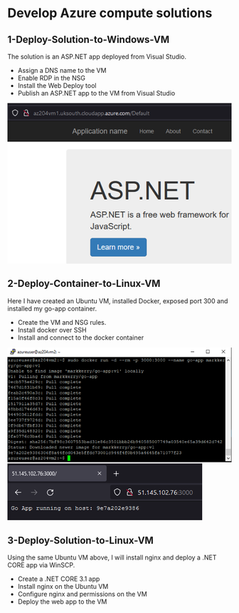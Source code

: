 # Develop Azure compute solutions

## 1-Deploy-Solution-to-Windows-VM

The solution is an ASP.NET app deployed from Visual Studio.

* Assign a DNS name to the VM
* Enable RDP in the NSG
* Install the Web Deploy tool
* Publish an ASP.NET app to the VM from Visual Studio

![deployedToAzureVM](media/deployedToAzureVM.png)

## 2-Deploy-Container-to-Linux-VM

Here I have created an Ubuntu VM, installed Docker, exposed port 300 and installed my go-app container.

* Create the VM and NSG rules.
* Install docker over SSH
* Install and connect to the docker container

![deployContainerAzureVm](media/deployContainerAzureVm.png)
![deployedContainerAzureVm](media/deployedContainerAzureVm.png)

## 3-Deploy-Solution-to-Linux-VM

Using the same Ubuntu VM above, I will install nginx and deploy a .NET CORE app via WinSCP.

* Create a .NET CORE 3.1 app
* Install nginx on the Ubuntu VM
* Configure nginx and permissions on the VM
* Deploy the web app to the VM

